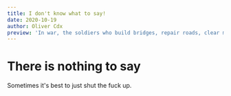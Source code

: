 ```yaml
---
title: I don't know what to say!
date: 2020-10-19
author: Oliver Cdx
preview: 'In war, the soldiers who build bridges, repair roads, clear minefields and conduct demolitions — all under combat conditions — are known as sappers.'
---
```


# There is nothing to say

Sometimes it's best to just shut the fuck up.

